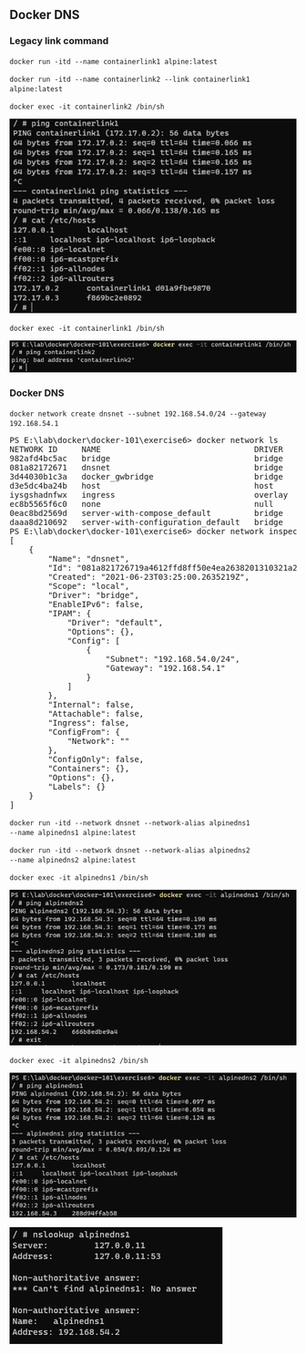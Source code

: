 ## Docker DNS

### Legacy link command

<code>docker run -itd --name containerlink1 alpine:latest</code>

<code>docker run -itd --name containerlink2 --link containerlink1 alpine:latest</code>

<code>docker exec -it containerlink2 /bin/sh</code>

![In containerlink2](screenshoot-1.PNG)

<code>docker exec -it containerlink1 /bin/sh</code>

![In containerlink1](screenshoot-2.PNG)

### Docker DNS

<code>docker network create dnsnet --subnet 192.168.54.0/24 --gateway 192.168.54.1</code>

<pre>
PS E:\lab\docker\docker-101\exercise6> docker network ls
NETWORK ID     NAME                                DRIVER    SCOPE
982afd4bc5ac   bridge                              bridge    local
081a82172671   dnsnet                              bridge    local
3d44030b1c3a   docker_gwbridge                     bridge    local
d3e5dc4ba24b   host                                host      local
iysgshadnfwx   ingress                             overlay   swarm
ec8b5565f6c0   none                                null      local
0eac8bd2569d   server-with-compose_default         bridge    local
daaa8d210692   server-with-configuration_default   bridge    local
PS E:\lab\docker\docker-101\exercise6> docker network inspect dnsnet
[
    {
        "Name": "dnsnet",
        "Id": "081a821726719a4612ffd8ff50e4ea2638201310321a25044dc8b43f0453e3db",
        "Created": "2021-06-23T03:25:00.2635219Z",
        "Scope": "local",
        "Driver": "bridge",
        "EnableIPv6": false,
        "IPAM": {
            "Driver": "default",
            "Options": {},
            "Config": [
                {
                    "Subnet": "192.168.54.0/24",
                    "Gateway": "192.168.54.1"
                }
            ]
        },
        "Internal": false,
        "Attachable": false,
        "Ingress": false,
        "ConfigFrom": {
            "Network": ""
        },
        "ConfigOnly": false,
        "Containers": {},
        "Options": {},
        "Labels": {}
    }
]
</pre>

<code>docker run -itd --network dnsnet --network-alias alpinedns1 --name alpinedns1 alpine:latest</code>

<code>docker run -itd --network dnsnet --network-alias alpinedns2 --name alpinedns2 alpine:latest</code>

<code>docker exec -it alpinedns1 /bin/sh</code>

![In alpinedns1](screenshoot-3.PNG)

<code>docker exec -it alpinedns2 /bin/sh</code>

![In alpinedns2](screenshoot-4.PNG)

![In alpinedns2 - nsloopup](screenshoot-5.PNG)